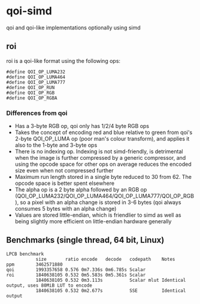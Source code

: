 # qoi-simd
qoi and qoi-like implementations optionally using simd

## roi
roi is a qoi-like format using the following ops:

```
#define QOI_OP_LUMA232
#define QOI_OP_LUMA464
#define QOI_OP_LUMA777
#define QOI_OP_RUN
#define QOI_OP_RGB
#define QOI_OP_RGBA
```

### Differences from qoi
* Has a 3-byte RGB op, qoi only has 1/2/4 byte RGB ops
* Takes the concept of encoding red and blue relative to green from qoi's 2-byte QOI_OP_LUMA op (poor man's colour transform), and applies it also to the 1-byte and 3-byte ops
* There is no indexing op. Indexing is not simd-friendly, is detrimental when the image is further compressed by a generic compressor, and using the opcode space for other ops on average reduces the encoded size even when not compressed further
* Maximum run length stored in a single byte reduced to 30 from 62. The opcode space is better spent elsewhere
* The alpha op is a 2 byte alpha followed by an RGB op (QOI_OP_LUMA232/QOI_OP_LUMA464/QOI_OP_LUMA777/QOI_OP_RGB), so a pixel with an alpha change is stored in 3-6 bytes (qoi always consumes 5 bytes with an alpha change)
* Values are stored little-endian, which is friendlier to simd as well as being slightly more efficient on little-endian hardware generally

## Benchmarks (single thread, 64 bit, Linux)

```
LPCB benchmark
           size       ratio encode   decode   codepath    Notes
ppm        3462571880
qoi        1993357658 0.576 0m7.336s 0m6.785s Scalar
roi        1840638105 0.532 0m5.583s 0m5.361s Scalar
           1840638105 0.532 0m3.113s          Scalar mlut Identical output, uses 80MiB LUT to encode
           1840638105 0.532 0m2.677s          SSE         Identical output
```

